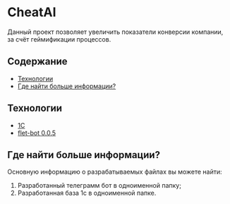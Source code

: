 # CheatAI
Данный проект позволяет увеличить показатели конверсии компании, за счёт геймификации процессов.
## Содержание
- [Технологии](#технологии)
- [Где найти больше информации?](#где-найти-больше-информации)

## Технологии
- [1С](https://1c.ru/)
- [flet-bot 0.0.5](https://pypi.org/project/flet-bot/)

## Где найти больше информации?
Основную информацию о разрабатываемых файлах вы можете найти:
1) Разработанный телеграмм бот в одноименной папку;
2) Разработанная база 1с в одноименной папке.

